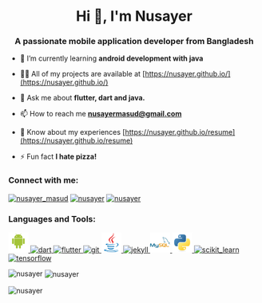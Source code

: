 <h1 align="center">Hi 👋, I'm Nusayer</h1>
<h3 align="center">A passionate mobile application developer from Bangladesh</h3>

- 🌱 I’m currently learning **android development with java**

- 👨‍💻 All of my projects are available at [https://nusayer.github.io/](https://nusayer.github.io/)

- 💬 Ask me about **flutter, dart and java.**

- 📫 How to reach me **nusayermasud@gmail.com**

- 📄 Know about my experiences [https://nusayer.github.io/resume](https://nusayer.github.io/resume)

- ⚡ Fun fact **I hate pizza!**

<h3 align="left">Connect with me:</h3>
<p align="left">
<a href="https://twitter.com/nusayer_masud" target="blank"><img align="center" src="https://cdn.jsdelivr.net/npm/simple-icons@3.0.1/icons/twitter.svg" alt="nusayer_masud" height="30" width="40" /></a>
<a href="https://linkedin.com/in/nusayer" target="blank"><img align="center" src="https://cdn.jsdelivr.net/npm/simple-icons@3.0.1/icons/linkedin.svg" alt="nusayer" height="30" width="40" /></a>
<a href="https://instagram.com/nusayer" target="blank"><img align="center" src="https://cdn.jsdelivr.net/npm/simple-icons@3.0.1/icons/instagram.svg" alt="nusayer" height="30" width="40" /></a>
</p>

<h3 align="left">Languages and Tools:</h3>
<p align="left"> <a href="https://developer.android.com" target="_blank"> <img src="https://raw.githubusercontent.com/devicons/devicon/master/icons/android/android-original-wordmark.svg" alt="android" width="40" height="40"/> </a> <a href="https://dart.dev" target="_blank"> <img src="https://www.vectorlogo.zone/logos/dartlang/dartlang-icon.svg" alt="dart" width="40" height="40"/> </a> <a href="https://flutter.dev" target="_blank"> <img src="https://www.vectorlogo.zone/logos/flutterio/flutterio-icon.svg" alt="flutter" width="40" height="40"/> </a> <a href="https://git-scm.com/" target="_blank"> <img src="https://www.vectorlogo.zone/logos/git-scm/git-scm-icon.svg" alt="git" width="40" height="40"/> </a> <a href="https://www.java.com" target="_blank"> <img src="https://raw.githubusercontent.com/devicons/devicon/master/icons/java/java-original.svg" alt="java" width="40" height="40"/> </a> <a href="https://jekyllrb.com/" target="_blank"> <img src="https://www.vectorlogo.zone/logos/jekyllrb/jekyllrb-icon.svg" alt="jekyll" width="40" height="40"/> </a> <a href="https://www.mysql.com/" target="_blank"> <img src="https://raw.githubusercontent.com/devicons/devicon/master/icons/mysql/mysql-original-wordmark.svg" alt="mysql" width="40" height="40"/> </a> <a href="https://www.python.org" target="_blank"> <img src="https://raw.githubusercontent.com/devicons/devicon/master/icons/python/python-original.svg" alt="python" width="40" height="40"/> </a> <a href="https://scikit-learn.org/" target="_blank"> <img src="https://upload.wikimedia.org/wikipedia/commons/0/05/Scikit_learn_logo_small.svg" alt="scikit_learn" width="40" height="40"/> </a> <a href="https://www.tensorflow.org" target="_blank"> <img src="https://www.vectorlogo.zone/logos/tensorflow/tensorflow-icon.svg" alt="tensorflow" width="40" height="40"/> </a> </p>

<p><img align="left" src="https://github-readme-stats.vercel.app/api/top-langs?username=nusayer&show_icons=true&locale=en&layout=compact" alt="nusayer" /></p>

<p>&nbsp;<img align="center" src="https://github-readme-stats.vercel.app/api?username=nusayer&show_icons=true&locale=en" alt="nusayer" /></p>

<p><img align="center" src="https://github-readme-streak-stats.herokuapp.com/?user=nusayer&" alt="nusayer" /></p>
